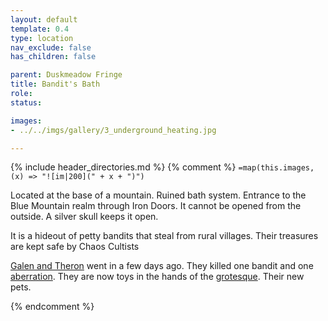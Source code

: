```yaml
---
layout: default
template: 0.4
type: location
nav_exclude: false
has_children: false

parent: Duskmeadow Fringe
title: Bandit's Bath
role: 
status: 

images:
- ../../imgs/gallery/3_underground_heating.jpg

---
```


{% include header_directories.md %}
{% comment %}
`=map(this.images, (x) => "![im|200](" + x + ")")`

Located at the base of a mountain.
Ruined bath system.
Entrance to the Blue Mountain realm through Iron Doors.
It cannot be opened from the outside.
A silver skull keeps it open.

It is a hideout of petty bandits that steal from rural villages.
Their treasures are kept safe by Chaos Cultists

[Galen and Theron](GalenTheron.md) went in a few days ago.
They killed one bandit and one [aberration](Murk.md).
They are now toys in the hands of the [grotesque](../FoldedBelow/ChaosChampion.md).
Their new pets.

{% endcomment %}


